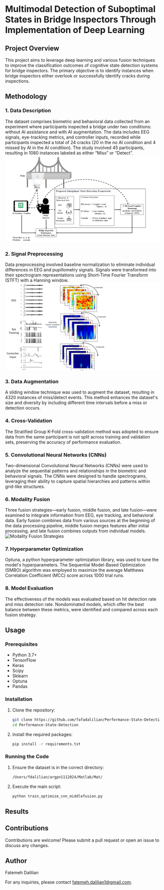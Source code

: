 # Multimodal Detection of Suboptimal States in Bridge Inspectors Through Implementation of Deep Learning

## Project Overview
This project aims to leverage deep learning and various fusion techniques to improve the classification outcomes of cognitive state detection systems for bridge inspectors. The primary objective is to identify instances when bridge inspectors either overlook or successfully identify cracks during inspections.

## Methodology

### 1. Data Description
The dataset comprises biometric and behavioral data collected from an experiment where participants inspected a bridge under two conditions: without AI assistance and with AI augmentation. The data includes EEG signals, eye-tracking metrics, and controller inputs, recorded while participants inspected a total of 24 cracks (20 in the no AI condition and 4 missed by AI in the AI condition). The study involved 45 participants, resulting in 1080 instances labeled as either “Miss” or “Detect”.
![concept](graph/concept.jpg)

### 2. Signal Preprocessing
Data preprocessing involved baseline normalization to eliminate individual differences in EEG and pupillometry signals. Signals were transformed into their spectrogram representations using Short-Time Fourier Transform (STFT) with a Hanning window.
![Signal Preprocessing Workflow](graph/signal.jpg)


### 3. Data Augmentation
A sliding window technique was used to augment the dataset, resulting in 4320 instances of miss/detect events. This method enhances the dataset's size and diversity by including different time intervals before a miss or detection occurs.

### 4. Cross-Validation
The Stratified Group K-Fold cross-validation method was adopted to ensure data from the same participant is not split across training and validation sets, preserving the accuracy of performance evaluation.

### 5. Convolutional Neural Networks (CNNs)
Two-dimensional Convolutional Neural Networks (CNNs) were used to analyze the sequential patterns and relationships in the biometric and behavioral signals. The CNNs were designed to handle spectrograms, leveraging their ability to capture spatial hierarchies and patterns within grid-like structures.

### 6. Modality Fusion
Three fusion strategies—early fusion, middle fusion, and late fusion—were examined to integrate information from EEG, eye tracking, and behavioral data. Early fusion combines data from various sources at the beginning of the data processing pipeline, middle fusion merges features after initial processing, and late fusion combines outputs from individual models.
![Modality Fusion Strategies](graphs/fusion.jpg)

### 7. Hyperparameter Optimization
Optuna, a python hyperparameter optimization library, was used to tune the model's hyperparameters. The Sequential Model-Based Optimization (SMBO) algorithm was employed to maximize the average Matthews Correlation Coefficient (MCC) score across 1000 trial runs.

### 8. Model Evaluation
The effectiveness of the models was evaluated based on hit detection rate and miss detection rate. Nondominated models, which offer the best balance between these metrics, were identified and compared across each fusion strategy.

## Usage

### Prerequisites
- Python 3.7+
- TensorFlow
- Keras
- Scipy
- Sklearn
- Optuna
- Pandas

### Installation
1. Clone the repository:
    ```bash
    git clone https://github.com/fafadalilian/Performance-State-Detection.git
    cd Performance-State-Detection
    ```

2. Install the required packages:
    ```bash
    pip install -r requirements.txt
    ```

### Running the Code
1. Ensure the dataset is in the correct directory:
    ```bash
    /Users/fdalilian/argpn1112024/Matlab/Mat/
    ```

2. Execute the main script:
    ```bash
    python train_optimize_cnn_middlefusion.py
    ```

## Results


## Contributions
Contributions are welcome! Please submit a pull request or open an issue to discuss any changes.


## Author
Fatemeh Dalilian

For any inquiries, please contact [fatemeh.dalilian1@gmail.com](mailto:fatemeh.dalilian1@gmail.com).

